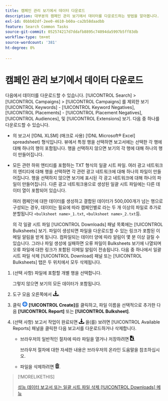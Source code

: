 ```yaml
---
title: 캠페인 관리 보기에서 데이터 다운로드
description: 대부분의 캠페인 관리 보기에서 데이터를 다운로드하는 방법을 알아봅니다.
exl-id: 0bbb02df-2ee0-4610-b60a-ca2b58daadbb
feature: Search Common Tasks
source-git-commit: 052574217d7ddafb8895c74094da5997b5ff83db
workflow-type: tm+mt
source-wordcount: '381'
ht-degree: 0%

---
```


# 캠페인 관리 보기에서 데이터 다운로드

다음에서 데이터를 다운로드할 수 있습니다. [!UICONTROL Search] > [!UICONTROL Campaigns] > [!UICONTROL Campaigns] 를 제외한 보기 [!UICONTROL Keywords] - [!UICONTROL Keyword Negatives], [!UICONTROL Placements] - [!UICONTROL Placement Negatives], [!UICONTROL Audiences], 및 [!UICONTROL Extensions] 보기. 다음 중 하나를 다운로드할 수 있습니다.

* 의 보고서 [!DNL XLSM] (매크로 사용) [!DNL Microsoft® Excel] spreadsheet) 형식입니다. 뷰에서 특정 행을 선택하면 보고서에는 선택한 각 행에 대해 하나의 행이 포함됩니다. 행을 선택하지 않으면 보기의 각 행에 대해 하나의 행이 만들어집니다.

* 모든 관련 하위 엔티티를 포함하는 TXT 형식의 일괄 시트 파일. 여러 광고 네트워크의 엔티티에 대해 행을 선택하면 각 관련 광고 네트워크에 대해 하나의 파일이 만들어집니다. 행을 선택하지 않으면 보기에 표시된 각 광고 네트워크에 대해 하나의 파일이 만들어집니다. 다른 광고 네트워크용으로 생성된 일괄 시트 파일에는 다른 데이터 열이 포함되어 있습니다.

  여러 캠페인에 대한 데이터를 생성하고 결합된 데이터가 500,000개가 넘는 행으로 구성되는 경우, 데이터는 필요에 따라 캠페인별로 라는 두 개 이상의 파일로 추가로 분할됩니다 `<bulksheet name>_1.txt`, `<bulksheet name>_2.txt`등.

  의 각 일괄 시트 파일 [!UICONTROL Downloads] 패널 목록에는 [!UICONTROL Bulksheets] 보기. 파일이 생성되면 파일을 다운로드할 수 있는 링크가 포함된 이메일 알림을 받게 됩니다. 컴파일되는 데이터 양에 따라 알림이 몇 분 이상 걸릴 수 있습니다. 그러나 파일 생성에 실패하면 오류 파일이 Bulksheets 보기에 나열되며 오류 파일에 대한 링크가 포함된 이메일 알림이 전송됩니다. 다음 중 하나에서 일괄 시트 파일 삭제 [!UICONTROL Download] 패널 또는 [!UICONTROL Bulksheets] 탭은 두 위치에서 모두 삭제됩니다.

1. (선택 사항) 파일에 포함할 개별 행을 선택합니다.

   그렇지 않으면 보기의 모든 데이터가 포함됩니다.

1. 도구 모음 오른쪽에서 ![보고서 다운로드](/help/search-social-commerce/assets/download.png "보고서 다운로드").

1. 클릭 ![만들기](/help/search-social-commerce/assets/add.png "만들기") **[!UICONTROL Create]**&#x200B;를 클릭하고, 파일 이름을 선택적으로 추가한 다음 **[!UICONTROL Report]** 또는 **[!UICONTROL Bulksheet]**.

1. (선택 사항) 보고서 작업이 완료되면 ![보고서 다운로드](/help/search-social-commerce/assets/download.png "보고서 다운로드") 을(를) 보려면 [!UICONTROL Available Reports] 패널을 클릭한 다음 보고서를 다운로드하거나 삭제합니다.

   * 브라우저의 일반적인 절차에 따라 파일을 열거나 저장하려면 ![스프레드시트 다운로드](/help/search-social-commerce/assets/download-spreadsheet.png "스프레드시트 다운로드").

     브라우저 절차에 대한 자세한 내용은 브라우저의 온라인 도움말을 참조하십시오.

   * 파일을 삭제하려면 ![삭제](/help/search-social-commerce/assets/delete.png "삭제").

>[!MORELIKETHIS]
>
>[성능 데이터 보고서 또는 일괄 시트 파일 삭제 [!UICONTROL Downloads] 메뉴](/help/search-social-commerce/common-tasks/navigation-editing-selection/download-delete-data.md)
